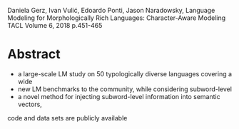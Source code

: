 Daniela Gerz, Ivan Vulić, Edoardo Ponti, Jason Naradowsky,
Language Modeling for Morphologically Rich Languages: Character-Aware Modeling
TACL Volume 6, 2018 p.451-465

# Abstract

* a large-scale LM study on 50 typologically diverse languages covering a wide
* new LM benchmarks to the community, while considering subword-level
* a novel method for injecting subword-level information into semantic vectors,

code and data sets are publicly available

